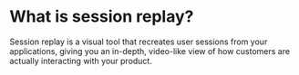 # What is session replay?

Session replay is a visual tool that recreates user sessions from your applications, giving you an in-depth, video-like view of how customers are actually interacting with your product. 